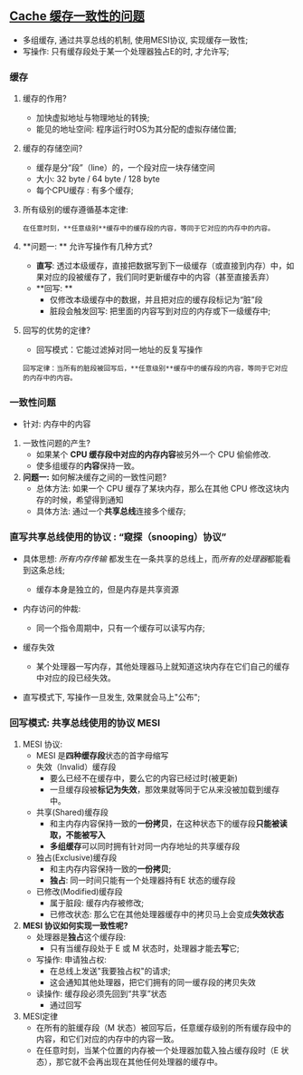 ## [Cache 缓存一致性的问题](https://www.infoq.cn/article/cache-coherency-primer)

+ 多组缓存, 通过共享总线的机制, 使用MESI协议, 实现缓存一致性;
+ 写操作: 只有缓存段处于某一个处理器独占E的时, 才允许写;

### 缓存

1. 缓存的作用?

   + 加快虚拟地址与物理地址的转换;
   + 能见的地址空间: 程序运行时OS为其分配的虚拟存储位置; 

2. 缓存的存储空间?

   + 缓存是分“段”（line）的，一个段对应一块存储空间
   + 大小: 32 byte / 64 byte / 128 byte
   + 每个CPU缓存 : 有多个缓存;

3. 所有级别的缓存遵循基本定律:

   ```
   在任意时刻，**任意级别**缓存中的缓存段的内容，等同于它对应的内存中的内容。
   ```

4. **问题一: ** 允许写操作有几种方式?

   + **直写**: 透过本级缓存，直接把数据写到下一级缓存（或直接到内存）中，如果对应的段被缓存了，我们同时更新缓存中的内容（甚至直接丢弃）
   + **回写: **
     + 仅修改本级缓存中的数据，并且把对应的缓存段标记为“脏”段
     + 脏段会触发回写: 把里面的内容写到对应的内存或下一级缓存中;

5. 回写的优势的定律?

   + 回写模式：它能过滤掉对同一地址的反复写操作

   ```
   回写定律：当所有的脏段被回写后，**任意级别**缓存中的缓存段的内容，等同于它对应的内存中的内容。
   ```

### 一致性问题  

+ 针对: 内存中的内容

1. 一致性问题的产生?
   + 如果某个 **CPU 缓存段中对应的内存内容**被另外一个 CPU 偷偷修改.
   + 使多组缓存的**内容**保持一致。
2. **问题一:** 如何解决缓存之间的一致性问题?
   + 总体方法: 如果一个 CPU 缓存了某块内存，那么在其他 CPU 修改这块内存的时候，希望得到通知
   + 具体方法: 通过一个**共享总线**连接多个缓存; 

### **直写共享总线使用的协议** : “窥探（snooping）协议”

+ 具体思想:  *所有内存传输* 都发生在一条共享的总线上，而*所有的处理器*都能看到这条总线;
  + 缓存本身是独立的，但是内存是共享资源
+ 内存访问的仲裁:
  + 同一个指令周期中，只有一个缓存可以读写内存;
+ 缓存失效
  + 某个处理器一写内存，其他处理器马上就知道这块内存在它们自己的缓存中对应的段已经失效。

+ 直写模式下, 写操作一旦发生, 效果就会马上"公布";

### 回写模式: 共享总线使用的协议 MESI

1. MESI 协议:
   + MESI 是**四种缓存段**状态的首字母缩写
   + 失效（Invalid）缓存段
     + 要么已经不在缓存中，要么它的内容已经过时(被更新)
     + 一旦缓存段被**标记为失效**，那效果就等同于它从来没被加载到缓存中。
   + 共享(Shared)缓存段
     + 和主内存内容保持一致的**一份拷贝**，在这种状态下的缓存段**只能被读取，不能被写入**
     + **多组缓存**可以同时拥有针对同一内存地址的共享缓存段
   + 独占(Exclusive)缓存段
     + 和主内存内容保持一致的**一份拷贝**;
     + **独占**: 同一时间只能有一个处理器持有E 状态的缓存段
   + 已修改(Modified)缓存段
     + 属于脏段: 缓存内存被修改;
     + 已修改状态: 那么它在其他处理器缓存中的拷贝马上会变成**失效状态**
2. **MESI 协议如何实现一致性呢?**
   + 处理器是**独占**这个缓存段:	
     + 只有当缓存段处于 E 或 M 状态时，处理器才能去**写**它;
   + 写操作: 申请独占权:
     + 在总线上发送"我要独占权"的请求;
     + 这会通知其他处理器，把它们拥有的同一缓存段的拷贝失效
   + 读操作: 缓存段必须先回到“共享”状态
     + 通过回写
3. MESI定律
   + 在所有的脏缓存段（M 状态）被回写后，任意缓存级别的所有缓存段中的内容，和它们对应的内存中的内容一致。
   + 在任意时刻，当某个位置的内存被一个处理器加载入独占缓存段时（E 状态），那它就不会再出现在其他任何处理器的缓存中。